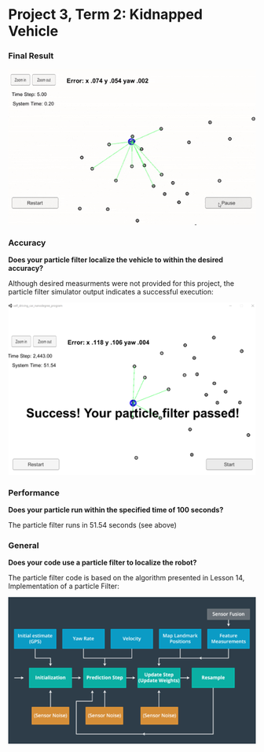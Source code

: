Project 3, Term 2: Kidnapped Vehicle
=======================

### Final Result

![](media/Result.gif)

### Accuracy

**Does your particle filter localize the vehicle to within the desired accuracy?**

Although desired measurments were not provided for this project, the particle filter simulator output indicates a successful execution:

![](media/Success.png)

### Performance

**Does your particle run within the specified time of 100 seconds?**

The particle filter runs in 51.54 seconds (see above)

### General

**Does your code use a particle filter to localize the robot?**

The particle filter code is based on the algorithm presented in Lesson 14, Implementation of a particle Filter:

 ![](media/Algorithm.png)
